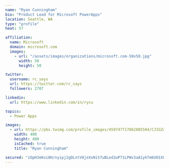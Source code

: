 ```yaml
---
name: "Ryan Cunningham"
bio: "Product Lead for Microsoft PowerApps"
location: Seattle, WA
type: "profile"
heat: 57

affiliation:
  name: Microsoft
  domain: microsoft.com
  images:
    - url: "/assets/images/organizations/microsoft.com-50x50.jpg"
      width: 50
      height: 50

twitter:
  username: rc_says
  url: https://twitter.com/rc_says
  followers: 2707

linkedin:
  url: https://www.linkedin.com/in/rycu

topics:
  - Power Apps

images:
  - url: https://pbs.twimg.com/profile_images/459747717862805504/CJIGZejd_400x400.png
    width: 400
    height: 400
    isCached: true
    title: "Ryan Cunningham"

secured: "zOpH3eKoi8H/nyipj2gDLntV8jeXxNiS7uBLed2wP71LPWv3aA1ykTm6UO1XOViAk/zLkgvCMpSs21d/QrOCzOOla50OkQO8FzMewg/XyO/d+SqhxbF8I+w17XM8MLi7i6+x4u5efIltZa4PeW2osT2UItKa/crJmN3jz0jCw8u0bXsL5yUkIpxOr5WAosj7NzKvkhqC1bz9JbDXV4BLYry+UtRptWlHDfQLLiO8EISnwWD4ZO0FqNglhb+OVXp0hATx2/YN+o5jv4u5weEY5SrVnkIjQ3I3NSCJ4gThIAd2WSLtUXtZTHWnlBiRgywv331TEY8XR3X2TGRyEAWjVSWljmLA2upqW/lVycBLTURkTPvoC+5x075p0iGbWH7gnndCh6SA81WIZfFM4kf7Rq3IB6mAXR9y1ZIp/kqUvTk=;+8enGC9HDpKICA+9C2gogA=="
---
```


